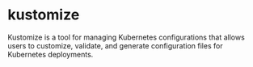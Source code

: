# kustomize
Kustomize is a tool for managing Kubernetes configurations that allows users to customize, validate, and generate configuration files for Kubernetes deployments.

